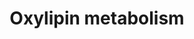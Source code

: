 ---
annotations:
- id: PW:0000002
  parent: classic metabolic pathway
  type: Pathway Ontology
  value: classic metabolic pathway
authors:
- TopiMeuronen
- Kristina2
- Mick Eikelhof
- Egonw
- Fehrhart
- L Dupuis
description: ''
last-edited: 2020-03-16
organisms:
- Homo sapiens
redirect_from:
- /index.php/Pathway:WP4005
- /instance/WP4005
revision: null
schema-jsonld:
- '@context': https://schema.org/
  '@id': https://wikipathways.github.io/pathways/WP4005.html
  '@type': Dataset
  creator:
    '@type': Organization
    name: WikiPathways
  description: ''
  keywords:
  - ''
  - 11,12-DiHETrE
  - 11-HDoHE
  - 11-HEDE
  - 11-HEPE
  - 11-HETE
  - 12(13)-EpODE
  - 12(13)-EpOME
  - 12(13)Ep-9-KODE
  - 12,13-DiHOME
  - 12-HEPE
  - 12-HETE
  - 12-KETE
  - 12S-HHTrE
  - 13-HODE
  - 13-HOTrE
  - 13-KODE
  - 14(15)-EpETrE
  - 14,15-DiHETE
  - 14,15-DiHETrE
  - 14-HDoHE
  - 15-HEDE
  - 15-HETE
  - 15-KETE
  - 15S-HETrE
  - 17(18)-EpETE
  - 17,18-DiHETE
  - 17-HDoHE
  - 18-HEPE
  - 19,20-DiHDPA
  - 19-HETE
  - 4-HDoHE
  - 5,6-DiHETrE
  - 5-HEPE
  - 5-HETE
  - 5-HETrE
  - 5-IPF2a-VI
  - 5-KETE
  - 8(9)-EpETrE
  - 8,9-DiHETrE
  - 8-HDoHE
  - 8-HEPE
  - 8-HETE
  - 8-HETrE
  - 9(10)-EpOME
  - 9,10,13-TriHOME
  - 9,10-DiHOME
  - 9,12,13-TriHOME
  - 9-HODE
  - 9-HOTrE
  - 9-KODE
  - AA
  - ALA
  - DGLA
  - DHA
  - EDA
  - EPA
  - LA
  - LXA5
  - PGE1
  - PGE2
  - PGF2a
  - PGH2?
  - TXB1
  - TXB2
  - TXB3
  license: CC0
  name: Oxylipin metabolism
seo: CreativeWork
title: Oxylipin metabolism
wpid: WP4005
---
